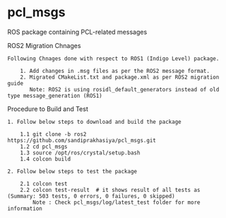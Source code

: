 pcl_msgs
========
ROS package containing PCL-related messages 

  ROS2 Migration Chnages

    Following Chnages done with respect to ROS1 (Indigo Level) package.    

        1. Add changes in .msg files as per the ROS2 message format.
        2. Migrated CMakeList.txt and package.xml as per ROS2 migration guide
           Note: ROS2 is using rosidl_default_generators instead of old type message_generation (ROS1)

  Procedure to Build and Test

    1. Follow below steps to download and build the package 

        1.1 git clone -b ros2 https://github.com/sandiprakhasiya/pcl_msgs.git
        1.2 cd pcl_msgs
        1.3 source /opt/ros/crystal/setup.bash 
        1.4 colcon build

    2. Follow below steps to test the package 

        2.1 colcon test
        2.2 colcon test-result  # it shows result of all tests as (Summary: 503 tests, 0 errors, 0 failures, 0 skipped)
            Note : Check pcl_msgs/log/latest_test folder for more information        
